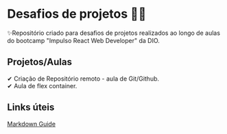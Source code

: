 # Desafios de projetos 🚀🚀
✨Repositório criado para desafios de projetos realizados ao longo de aulas do bootcamp "Impulso React Web Developer" da DIO.

## Projetos/Aulas
✔ Criação de Repositório remoto - aula de Git/Github. </br>
✔ Aula de flex container.

## Links úteis 
[Markdown Guide](https://www.markdownguide.org/basic-syntax/)



